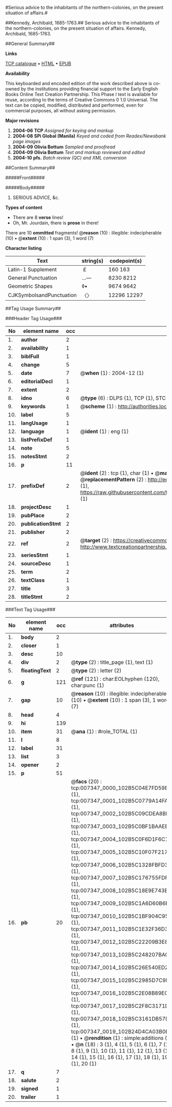 #Serious advice to the inhabitants of the northern-colonies, on the present situation of affairs.#

##Kennedy, Archibald, 1685-1763.##
Serious advice to the inhabitants of the northern-colonies, on the present situation of affairs.
Kennedy, Archibald, 1685-1763.

##General Summary##

**Links**

[TCP catalogue](http://www.ota.ox.ac.uk/tcp/)  • 
[HTML](http://tei.it.ox.ac.uk/tcp/Texts-HTML/free/N05/N05787.html)  • 
[EPUB](http://tei.it.ox.ac.uk/tcp/Texts-EPUB/free/N05/N05787.epub)

**Availability**

This keyboarded and encoded edition of the
	       work described above is co-owned by the institutions
	       providing financial support to the Early English Books
	       Online Text Creation Partnership. This Phase I text is
	       available for reuse, according to the terms of Creative
	       Commons 0 1.0 Universal. The text can be copied,
	       modified, distributed and performed, even for
	       commercial purposes, all without asking permission.

**Major revisions**

1. __2004-06__ __TCP__ *Assigned for keying and markup*
1. __2004-08__ __SPi Global (Manila)__ *Keyed and coded from Readex/Newsbank page images*
1. __2004-09__ __Olivia Bottum__ *Sampled and proofread*
1. __2004-09__ __Olivia Bottum__ *Text and markup reviewed and edited*
1. __2004-10__ __pfs.__ *Batch review (QC) and XML conversion*

##Content Summary##

#####Front#####

#####Body#####

1. SERIOUS ADVICE, &c.

**Types of content**

  * There are 8 **verse** lines!
  * Oh, Mr. Jourdain, there is **prose** in there!

There are 10 **ommitted** fragments! 
 @__reason__ (10) : illegible: indecipherable (10)  •  @__extent__ (10) : 1 span (3), 1 word (7)

**Character listing**


|Text|string(s)|codepoint(s)|
|---|---|---|
|Latin-1 Supplement| £|160 163|
|General Punctuation|…—|8230 8212|
|Geometric Shapes|◊▪|9674 9642|
|CJKSymbolsandPunctuation|〈〉|12296 12297|

##Tag Usage Summary##

###Header Tag Usage###

|No|element name|occ|attributes|
|---|---|---|---|
|1.|__author__|2||
|2.|__availability__|1||
|3.|__biblFull__|1||
|4.|__change__|5||
|5.|__date__|7| @__when__ (1) : 2004-12 (1)|
|6.|__editorialDecl__|1||
|7.|__extent__|2||
|8.|__idno__|6| @__type__ (6) : DLPS (1), TCP (1), STC (1), NOTIS (1), IMAGE-SET (1), EVANS-CITATION (1)|
|9.|__keywords__|1| @__scheme__ (1) : http://authorities.loc.gov/ (1)|
|10.|__label__|5||
|11.|__langUsage__|1||
|12.|__language__|1| @__ident__ (1) : eng (1)|
|13.|__listPrefixDef__|1||
|14.|__note__|5||
|15.|__notesStmt__|2||
|16.|__p__|11||
|17.|__prefixDef__|2| @__ident__ (2) : tcp (1), char (1)  •  @__matchPattern__ (2) : ([0-9\-]+):([0-9IVX]+) (1), (.+) (1)  •  @__replacementPattern__ (2) : http://eebo.chadwyck.com/downloadtiff?vid=$1&page=$2 (1), https://raw.githubusercontent.com/textcreationpartnership/Texts/master/tcpchars.xml#$1 (1)|
|18.|__projectDesc__|1||
|19.|__pubPlace__|2||
|20.|__publicationStmt__|2||
|21.|__publisher__|2||
|22.|__ref__|2| @__target__ (2) : https://creativecommons.org/publicdomain/zero/1.0/ (1), http://www.textcreationpartnership.org/docs/. (1)|
|23.|__seriesStmt__|1||
|24.|__sourceDesc__|1||
|25.|__term__|2||
|26.|__textClass__|1||
|27.|__title__|3||
|28.|__titleStmt__|2||


###Text Tag Usage###

|No|element name|occ|attributes|
|---|---|---|---|
|1.|__body__|2||
|2.|__closer__|1||
|3.|__desc__|10||
|4.|__div__|2| @__type__ (2) : title_page (1), text (1)|
|5.|__floatingText__|2| @__type__ (2) : letter (2)|
|6.|__g__|121| @__ref__ (121) : char:EOLhyphen (120), char:punc (1)|
|7.|__gap__|10| @__reason__ (10) : illegible: indecipherable (10)  •  @__extent__ (10) : 1 span (3), 1 word (7)|
|8.|__head__|4||
|9.|__hi__|139||
|10.|__item__|31| @__ana__ (1) : #role_TOTAL (1)|
|11.|__l__|8||
|12.|__label__|31||
|13.|__list__|3||
|14.|__opener__|2||
|15.|__p__|51||
|16.|__pb__|20| @__facs__ (20) : tcp:007347_0000_102B5C04E7FD59B8 (1), tcp:007347_0001_102B5C0779A14FA8 (1), tcp:007347_0002_102B5C09CDEA8BB8 (1), tcp:007347_0003_102B5C0BF1BAAEB0 (1), tcp:007347_0004_102B5C0F6D1F6C10 (1), tcp:007347_0005_102B5C10F07F2170 (1), tcp:007347_0006_102B5C1328FBFD38 (1), tcp:007347_0007_102B5C176755FDF8 (1), tcp:007347_0008_102B5C18E9E743B0 (1), tcp:007347_0009_102B5C1A6D60B6E8 (1), tcp:007347_0010_102B5C1BF904C958 (1), tcp:007347_0011_102B5C1E32F36D30 (1), tcp:007347_0012_102B5C22209B3E88 (1), tcp:007347_0013_102B5C248207BAC8 (1), tcp:007347_0014_102B5C26E540ED20 (1), tcp:007347_0015_102B5C2985D7C9E0 (1), tcp:007347_0016_102B5C2E08B89EC8 (1), tcp:007347_0017_102B5C2F8C3171D8 (1), tcp:007347_0018_102B5C3161DB57D8 (1), tcp:007347_0019_102B24D4CA03B0B0 (1)  •  @__rendition__ (1) : simple:additions (1)  •  @__n__ (18) : 3 (1), 4 (1), 5 (1), 6 (1), 7 (1), 8 (1), 9 (1), 10 (1), 11 (1), 12 (1), 13 (1), 14 (1), 15 (1), 16 (1), 17 (1), 18 (1), 19 (1), 20 (1)|
|17.|__q__|7||
|18.|__salute__|2||
|19.|__signed__|1||
|20.|__trailer__|1||
